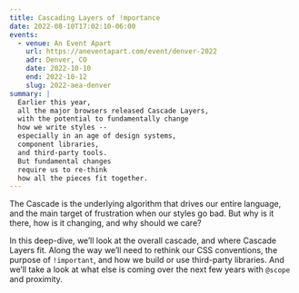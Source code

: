 ```yaml
---
title: Cascading Layers of !mportance
date: 2022-08-10T17:02:10-06:00
events:
  - venue: An Event Apart
    url: https://aneventapart.com/event/denver-2022
    adr: Denver, CO
    date: 2022-10-10
    end: 2022-10-12
    slug: 2022-aea-denver
summary: |
  Earlier this year,
  all the major browsers released Cascade Layers,
  with the potential to fundamentally change
  how we write styles --
  especially in an age of design systems,
  component libraries,
  and third-party tools.
  But fundamental changes
  require us to re-think
  how all the pieces fit together.
---
```


The Cascade is the underlying algorithm
that drives our entire language,
and the main target of frustration
when our styles go bad.
But why is it there,
how is it changing,
and why should we care?

In this deep-dive,
we’ll look at the overall cascade,
and where Cascade Layers fit.
Along the way we’ll need to rethink our CSS conventions,
the purpose of `!important`,
and how we build or use third-party libraries.
And we’ll take a look at what else is coming
over the next few years with `@scope` and proximity.
